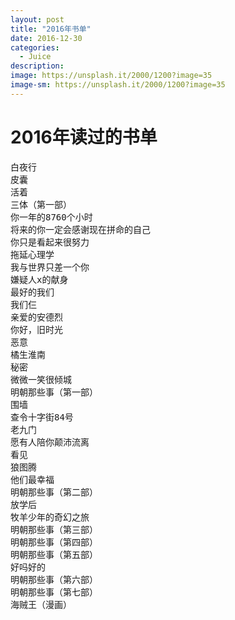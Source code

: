 ```yaml
---
layout: post
title: "2016年书单"
date: 2016-12-30
categories:
  - Juice
description: 
image: https://unsplash.it/2000/1200?image=35
image-sm: https://unsplash.it/2000/1200?image=35
---
```


<h1>2016年读过的书单</h1>
		<pre>
白夜行
皮囊
活着
三体（第一部）
你一年的8760个小时
将来的你一定会感谢现在拼命的自己
你只是看起来很努力
拖延心理学
我与世界只差一个你
嫌疑人x的献身
最好的我们
我们仨
亲爱的安德烈
你好，旧时光
恶意
橘生淮南
秘密
微微一笑很倾城
明朝那些事（第一部）
围墙
查令十字街84号
老九门
愿有人陪你颠沛流离
看见
狼图腾
他们最幸福
明朝那些事（第二部）
放学后
牧羊少年的奇幻之旅
明朝那些事（第三部）
明朝那些事（第四部）
明朝那些事（第五部）
好吗好的
明朝那些事（第六部）
明朝那些事（第七部）
海贼王（漫画）
		</pre>
